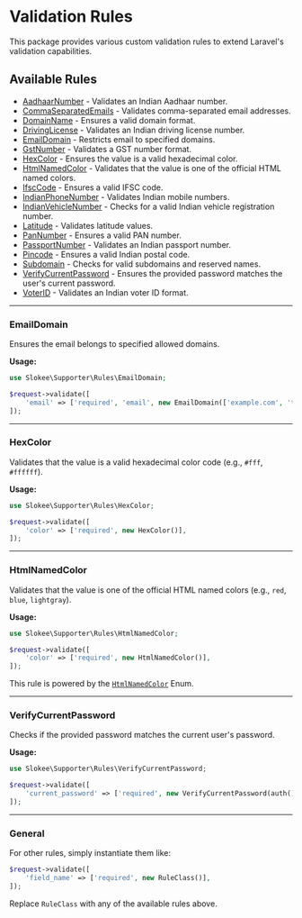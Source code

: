 # Validation Rules

This package provides various custom validation rules to extend Laravel's validation capabilities.

## Available Rules

- [AadhaarNumber](#general) - Validates an Indian Aadhaar number.
- [CommaSeparatedEmails](#general) - Validates comma-separated email addresses.
- [DomainName](#general) - Ensures a valid domain format.
- [DrivingLicense](#general) - Validates an Indian driving license number.
- [EmailDomain](#emaildomain) - Restricts email to specified domains.
- [GstNumber](#general) - Validates a GST number format.
- [HexColor](#hexcolor) - Ensures the value is a valid hexadecimal color.
- [HtmlNamedColor](#htmlnamedcolor) - Validates that the value is one of the official HTML named colors.
- [IfscCode](#general) - Ensures a valid IFSC code.
- [IndianPhoneNumber](#general) - Validates Indian mobile numbers.
- [IndianVehicleNumber](#general) - Checks for a valid Indian vehicle registration number.
- [Latitude](#general) - Validates latitude values.
- [PanNumber](#general) - Ensures a valid PAN number.
- [PassportNumber](#general) - Validates an Indian passport number.
- [Pincode](#general) - Ensures a valid Indian postal code.
- [Subdomain](#general) - Checks for valid subdomains and reserved names.
- [VerifyCurrentPassword](#verifycurrentpassword) - Ensures the provided password matches the user's current password.
- [VoterID](#general) - Validates an Indian voter ID format.

---

### EmailDomain
Ensures the email belongs to specified allowed domains.

**Usage:**
```php
use Slokee\Supporter\Rules\EmailDomain;

$request->validate([
    'email' => ['required', 'email', new EmailDomain(['example.com', 'test.com'])],
]);
```

---

### HexColor
Validates that the value is a valid hexadecimal color code (e.g., `#fff`, `#ffffff`).

**Usage:**
```php
use Slokee\Supporter\Rules\HexColor;

$request->validate([
    'color' => ['required', new HexColor()],
]);
```

---

### HtmlNamedColor
Validates that the value is one of the official HTML named colors (e.g., `red`, `blue`, `lightgray`).

**Usage:**
```php
use Slokee\Supporter\Rules\HtmlNamedColor;

$request->validate([
    'color' => ['required', new HtmlNamedColor()],
]);
```

This rule is powered by the [`HtmlNamedColor`](enums.md#htmlnamedcolor) Enum.

---

### VerifyCurrentPassword
Checks if the provided password matches the current user's password.

**Usage:**
```php
use Slokee\Supporter\Rules\VerifyCurrentPassword;

$request->validate([
    'current_password' => ['required', new VerifyCurrentPassword(auth()->user())],
]);
```

---
### General

For other rules, simply instantiate them like:
```php
$request->validate([
    'field_name' => ['required', new RuleClass()],
]);
```
Replace `RuleClass` with any of the available rules above.

